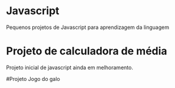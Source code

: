 # Javascript
 Pequenos projetos de Javascript para aprendizagem da linguagem

 # Projeto de calculadora de média
 Projeto inicial de javascript ainda em melhoramento.

 #Projeto Jogo do galo

 
